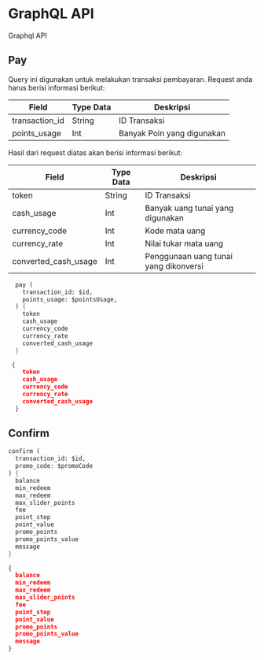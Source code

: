 # GraphQL API

Graphql API

## Pay
Query ini digunakan untuk melakukan transaksi pembayaran. Request anda harus berisi informasi berikut:

Field | Type Data | Deskripsi
----- | --------- | ---------
transaction_id | String | ID Transaksi
points_usage | Int | Banyak Poin yang digunakan


Hasil dari request diatas akan berisi informasi berikut:

Field | Type Data | Deskripsi
----- | --------- | ---------
token | String | ID Transaksi
cash_usage | Int | Banyak uang tunai yang digunakan
currency_code | Int | Kode mata uang
currency_rate | Int | Nilai tukar mata uang
converted_cash_usage | Int | Penggunaan uang tunai yang dikonversi

```scheme
  pay (
    transaction_id: $id,
    points_usage: $pointsUsage,
  ) {
    token
    cash_usage
    currency_code
    currency_rate
    converted_cash_usage
  }
```

```json
 {
    token
    cash_usage
    currency_code
    currency_rate
    converted_cash_usage
  }
```

## Confirm

```scheme
confirm (
  transaction_id: $id,
  promo_code: $promoCode
) {
  balance
  min_redeem
  max_redeem
  max_slider_points
  fee
  point_step
  point_value
  promo_points
  promo_points_value
  message
}
```

```json
{
  balance
  min_redeem
  max_redeem
  max_slider_points
  fee
  point_step
  point_value
  promo_points
  promo_points_value
  message
}
```